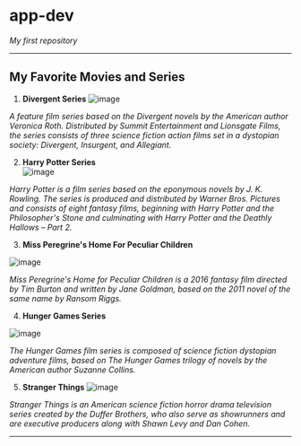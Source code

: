 # app-dev
*My first repository*

---

## My Favorite Movies and Series
1. **Divergent Series** 
 ![image](https://user-images.githubusercontent.com/103399361/205434858-f45be3e9-53c0-40ad-bf8e-42fd51077962.png) 

  *A feature film series based on the Divergent novels by the American author Veronica Roth. Distributed by Summit Entertainment and Lionsgate Films, the series consists of three science fiction action films set in a dystopian society: Divergent, Insurgent, and Allegiant.*

2. **Harry Potter Series**  
 ![image](https://user-images.githubusercontent.com/103399361/205434847-36fb6647-e38a-4d5e-b50b-497aec9f85ef.png)

  *Harry Potter is a film series based on the eponymous novels by J. K. Rowling. The series is produced and distributed by Warner Bros. Pictures and consists of eight fantasy films, beginning with Harry Potter and the Philosopher's Stone and culminating with Harry Potter and the Deathly Hallows – Part 2.*
  
3. **Miss Peregrine's Home For Peculiar Children** 

 ![image](https://user-images.githubusercontent.com/103399361/205434873-593a9ddd-6b20-4756-8cd2-4ceac36ee0ee.png)

*Miss Peregrine's Home for Peculiar Children is a 2016 fantasy film directed by Tim Burton and written by Jane Goldman, based on the 2011 novel of the same name by Ransom Riggs.*

4. **Hunger Games Series** 

 ![image](https://user-images.githubusercontent.com/103399361/205434815-7a897884-f65f-4ae5-9601-96f3870718b0.png)

 *The Hunger Games film series is composed of science fiction dystopian adventure films, based on The Hunger Games trilogy of novels by the American author Suzanne Collins.*

5. **Stranger Things**
  ![image](https://user-images.githubusercontent.com/103399361/205434822-a7d9f372-abc1-4074-bb99-0a7367f9bd4b.png)

*Stranger Things is an American science fiction horror drama television series created by the Duffer Brothers, who also serve as showrunners and are executive producers along with Shawn Levy and Dan Cohen.*

---
